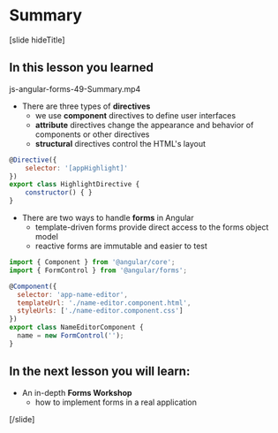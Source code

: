 # Summary

[slide hideTitle]

## In this lesson you learned

js-angular-forms-49-Summary.mp4

- There are three types of **directives**
    * we use **component** directives to define user interfaces    
    * **attribute** directives change the appearance and behavior of components or other directives
    * **structural** directives control the HTML's layout

```js
@Directive({
    selector: '[appHighlight]' 
})
export class HighlightDirective {
    constructor() { }
}
```

- There are two ways to handle **forms** in Angular
    * template-driven forms provide direct access to the forms object model
    * reactive forms are immutable and easier to test
    
```js
import { Component } from '@angular/core';
import { FormControl } from '@angular/forms';

@Component({
  selector: 'app-name-editor',
  templateUrl: './name-editor.component.html',
  styleUrls: ['./name-editor.component.css']
})
export class NameEditorComponent {
  name = new FormControl('');
}
```

## In the next lesson you will learn:

- An in-depth **Forms Workshop**
    * how to implement forms in a real application

[/slide]